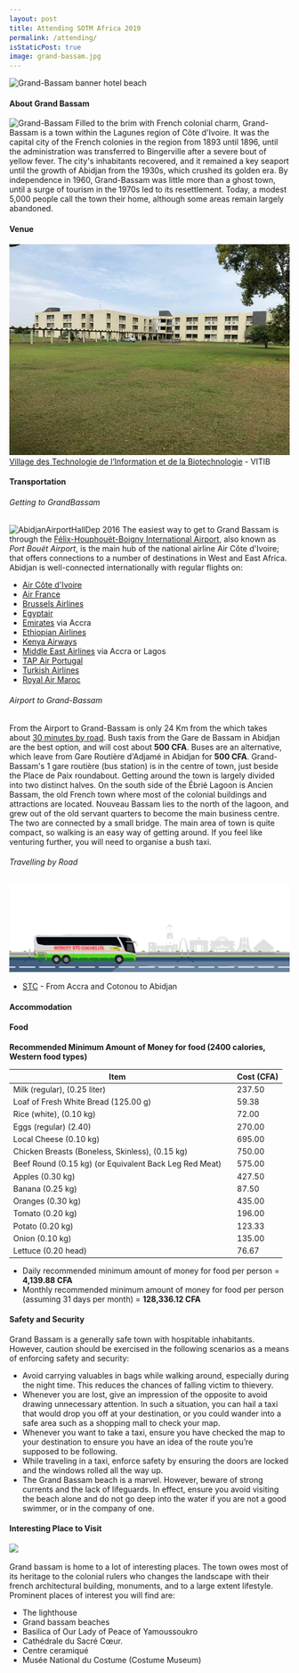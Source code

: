 ```yaml
---
layout: post
title: Attending SOTM Africa 2019
permalink: /attending/
isStaticPost: true
image: grand-bassam.jpg
---
```

![Grand-Bassam banner hotel beach](https://upload.wikimedia.org/wikipedia/commons/3/3e/Grand-Bassam_banner_hotel_beach.jpg)

#### About Grand Bassam
![Grand-Bassam](https://upload.wikimedia.org/wikipedia/commons/7/7d/800px-Grand-Bassam.jpg)
Filled to the brim with French colonial charm, Grand-Bassam is a town within the Lagunes region of Côte d'Ivoire. It was the capital city of the French colonies in the region from 1893 until 1896, until the administration was transferred to Bingerville after a severe bout of yellow fever. The city's inhabitants recovered, and it remained a key seaport until the growth of Abidjan from the 1930s, which crushed its golden era. By independence in 1960, Grand-Bassam was little more than a ghost town, until a surge of tourism in the 1970s led to its resettlement. Today, a modest 5,000 people call the town their home, although some areas remain largely abandoned.

#### Venue
![VITIB](/img/posts/vitib.jpg)
[Village des Technologie de l’Information et de la Biotechnologie](http://www.vitib.ci/fr/) - VITIB

#### Transportation

###### Getting to GrandBassam
![AbidjanAirportHallDep 2016](https://upload.wikimedia.org/wikipedia/commons/thumb/7/7e/AbidjanAirportHallDep_2016.JPG/800px-AbidjanAirportHallDep_2016.JPG)
The easiest way to get to Grand Bassam is through the [Félix-Houphouët-Boigny International Airport](https://en.wikipedia.org/wiki/F%C3%A9lix-Houphou%C3%ABt-Boigny_International_Airport), also known as *Port Bouët Airport*, is the main hub of the national airline Air Côte d'Ivoire; that offers connections to a number of destinations in West and East Africa. Abidjan is well-connected internationally with regular flights on:

- [Air Côte d'Ivoire](https://www.aircotedivoire.com/)
- [Air France](http://www.airfrance.com/)
- [Brussels Airlines](https://www.brusselsairlines.com/)
- [Egyptair](http://www.egyptair.com/)
- [Emirates](http://www.emirates.com/) via Accra
- [Ethiopian Airlines](http://www.flyethiopian.com/)
- [Kenya Airways](http://www.kenya-airways.com/)
- [Middle East Airlines](http://www.mea.com.lb/) via Accra or Lagos
- [TAP Air Portugal](https://www.flytap.com/en-pt/)
- [Turkish Airlines](http://www.turkishairlines.com/)
- [Royal Air Maroc](http://www.royalairmaroc.com/)

###### Airport to Grand-Bassam

From the Airport to Grand-Bassam is only 24 Km from the which takes about [30 minutes by road](http://bit.ly/2L6tdZq). Bush taxis from the Gare de Bassam in Abidjan are the best option, and will cost about **500 CFA**. Buses are an alternative, which leave from Gare Routière d'Adjamé in Abidjan for **500 CFA**. Grand-Bassam's 1 gare routière (bus station) is in the centre of town, just beside the Place de Paix roundabout. Getting around the town is largely divided into two distinct halves. On the south side of the Ébrié Lagoon is Ancien Bassam, the old French town where most of the colonial buildings and attractions are located. Nouveau Bassam lies to the north of the lagoon, and grew out of the old servant quarters to become the main business centre. The two are connected by a small bridge. The main area of town is quite compact, so walking is an easy way of getting around. If you feel like venturing further, you will need to organise a bush taxi.

###### Travelling by Road
![STC](/img/posts/stcbanner.png)
 - [STC](https://stc.gov.gh/fares/) - From Accra and Cotonou to Abidjan

#### Accommodation


#### Food
**Recommended Minimum Amount of Money for food (2400 calories, Western food types)**

Item| |Cost (CFA)
-----|--|----
Milk (regular), (0.25 liter) ||  237.50 
Loaf of Fresh White Bread (125.00 g) | | 59.38
Rice (white), (0.10 kg) | | 72.00 
Eggs (regular) (2.40) | | 270.00 
Local Cheese (0.10 kg) | | 695.00
Chicken Breasts (Boneless, Skinless), (0.15 kg) | | 750.00 
Beef Round (0.15 kg) (or Equivalent Back Leg Red Meat) ||  575.00 
Apples (0.30 kg) | | 427.50 
Banana (0.25 kg) | | 87.50
Oranges (0.30 kg) | | 435.00 
Tomato (0.20 kg) | | 196.00 
Potato (0.20 kg) | | 123.33 
Onion (0.10 kg) | | 135.00 
Lettuce (0.20 head) | | 76.67 
 
- Daily recommended minimum amount of money for food per person = **4,139.88 CFA**
- Monthly recommended minimum amount of money for food per person (assuming 31 days per month) = **128,336.12 CFA**


#### Safety and Security 

Grand Bassam is a generally safe town with hospitable inhabitants. However, caution should be exercised in the following scenarios as a means of enforcing safety and security:
- Avoid carrying valuables in bags while walking around, especially during the night time. This reduces the chances of falling victim to thievery. 
- Whenever you are lost, give an impression of the opposite to avoid drawing unnecessary attention. In such a situation, you can hail a taxi that would drop you off at your destination, or you could wander into a safe area such as a shopping mall to check your map.
- Whenever you want to take a taxi, ensure you have checked the map to your destination to ensure you have an idea of the route you’re supposed to be following.
- While traveling in a taxi, enforce safety by ensuring the doors are locked and the windows rolled all the way up.
- The Grand Bassam beach is a marvel. However, beware of strong currents and the lack of lifeguards. In effect, ensure you avoid visiting the beach alone and do not go deep into the water if you are not a good swimmer, or in the company of one.

#### Interesting Place to Visit

![](https://upload.wikimedia.org/wikipedia/commons/2/26/Grand-Bassam-Maison_des_artistes.jpg)

Grand bassam is home to a lot of interesting places. The town owes most of its heritage to the colonial rulers who changes the landscape with their french architectural building, monuments, and to a large extent lifestyle. Prominent places of interest you will find are:

- The lighthouse
- Grand bassam beaches
- Basilica of Our Lady of Peace of Yamoussoukro
- Cathédrale du Sacré Cœur.
- Centre ceramiqué
- Musée National du Costume (Costume Museum)
